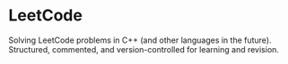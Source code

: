 # LeetCode
Solving LeetCode problems in C++ (and other languages in the future). Structured, commented, and version-controlled for learning and revision.
